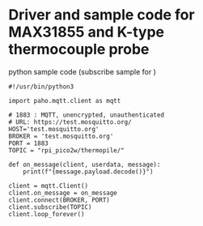 # Driver and sample code for MAX31855 and K-type thermocouple probe



python sample code (subscribe sample for )
```
#!/usr/bin/python3

import paho.mqtt.client as mqtt

# 1883 : MQTT, unencrypted, unauthenticated
# URL: https://test.mosquitto.org/
HOST='test.mosquitto.org'
BROKER = 'test.mosquitto.org'
PORT = 1883
TOPIC = "rpi_pico2w/thermopile/"

def on_message(client, userdata, message):
    print(f"{message.payload.decode()}")

client = mqtt.Client()
client.on_message = on_message
client.connect(BROKER, PORT)
client.subscribe(TOPIC)
client.loop_forever()
```
